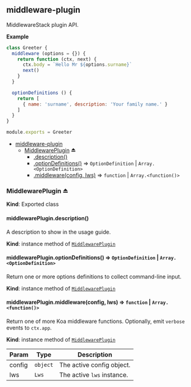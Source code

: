 <a name="module_middleware-plugin"></a>

## middleware-plugin
MiddlewareStack plugin API.

**Example**  
```js
class Greeter {
  middleware (options = {}) {
    return function (ctx, next) {
      ctx.body = `Hello Mr ${options.surname}`
      next()
    }
  }

  optionDefinitions () {
    return [
      { name: 'surname', description: 'Your family name.' }
    ]
  }
}

module.exports = Greeter
```

* [middleware-plugin](#module_middleware-plugin)
    * [MiddlewarePlugin](#exp_module_middleware-plugin--MiddlewarePlugin) ⏏
        * [.description()](#module_middleware-plugin--MiddlewarePlugin+description)
        * [.optionDefinitions()](#module_middleware-plugin--MiddlewarePlugin+optionDefinitions) ⇒ <code>OptionDefinition</code> \| <code>Array.&lt;OptionDefinition&gt;</code>
        * [.middleware(config, lws)](#module_middleware-plugin--MiddlewarePlugin+middleware) ⇒ <code>function</code> \| <code>Array.&lt;function()&gt;</code>

<a name="exp_module_middleware-plugin--MiddlewarePlugin"></a>

### MiddlewarePlugin ⏏
**Kind**: Exported class  
<a name="module_middleware-plugin--MiddlewarePlugin+description"></a>

#### middlewarePlugin.description()
A description to show in the usage guide.

**Kind**: instance method of [<code>MiddlewarePlugin</code>](#exp_module_middleware-plugin--MiddlewarePlugin)  
<a name="module_middleware-plugin--MiddlewarePlugin+optionDefinitions"></a>

#### middlewarePlugin.optionDefinitions() ⇒ <code>OptionDefinition</code> \| <code>Array.&lt;OptionDefinition&gt;</code>
Return one or more options definitions to collect command-line input.

**Kind**: instance method of [<code>MiddlewarePlugin</code>](#exp_module_middleware-plugin--MiddlewarePlugin)  
<a name="module_middleware-plugin--MiddlewarePlugin+middleware"></a>

#### middlewarePlugin.middleware(config, lws) ⇒ <code>function</code> \| <code>Array.&lt;function()&gt;</code>
Return one of more Koa middleware functions. Optionally, emit `verbose` events to `ctx.app`.

**Kind**: instance method of [<code>MiddlewarePlugin</code>](#exp_module_middleware-plugin--MiddlewarePlugin)  

| Param | Type | Description |
| --- | --- | --- |
| config | <code>object</code> | The active config object. |
| lws | <code>Lws</code> | The active `lws` instance. |

